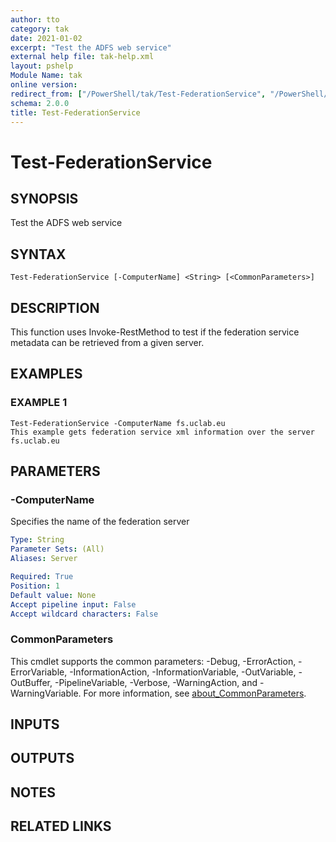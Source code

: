```yaml
---
author: tto
category: tak
date: 2021-01-02
excerpt: "Test the ADFS web service"
external help file: tak-help.xml
layout: pshelp
Module Name: tak
online version:
redirect_from: ["/PowerShell/tak/Test-FederationService", "/PowerShell/tak/test-federationservice", "/PowerShell/test-federationservice"]
schema: 2.0.0
title: Test-FederationService
---
```


# Test-FederationService

## SYNOPSIS
Test the ADFS web service

## SYNTAX

```
Test-FederationService [-ComputerName] <String> [<CommonParameters>]
```

## DESCRIPTION
This function uses Invoke-RestMethod to test if the federation service metadata can be retrieved from a given server.

## EXAMPLES

### EXAMPLE 1
```
Test-FederationService -ComputerName fs.uclab.eu 
This example gets federation service xml information over the server fs.uclab.eu
```

## PARAMETERS

### -ComputerName
Specifies the name of the federation server

```yaml
Type: String
Parameter Sets: (All)
Aliases: Server

Required: True
Position: 1
Default value: None
Accept pipeline input: False
Accept wildcard characters: False
```

### CommonParameters
This cmdlet supports the common parameters: -Debug, -ErrorAction, -ErrorVariable, -InformationAction, -InformationVariable, -OutVariable, -OutBuffer, -PipelineVariable, -Verbose, -WarningAction, and -WarningVariable. For more information, see [about_CommonParameters](http://go.microsoft.com/fwlink/?LinkID=113216).

## INPUTS

## OUTPUTS

## NOTES

## RELATED LINKS
